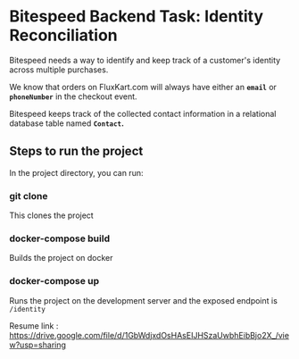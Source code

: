 # Bitespeed Backend Task: Identity Reconciliation 

Bitespeed needs a way to identify and keep track of a customer's identity across multiple purchases.

We know that orders on FluxKart.com will always have either an **`email`** or **`phoneNumber`** in the checkout event.

Bitespeed keeps track of the collected contact information in a relational database table named **`Contact`.**

## Steps to run the project

In the project directory, you can run:

### git clone <repo-name>

This clones the project

### docker-compose build

Builds the project on docker

### docker-compose up

Runs the project on the development server and the exposed endpoint is
``/identity``

Resume link : https://drive.google.com/file/d/1GbWdjxdOsHAsEIJHSzaUwbhEibBjo2X_/view?usp=sharing